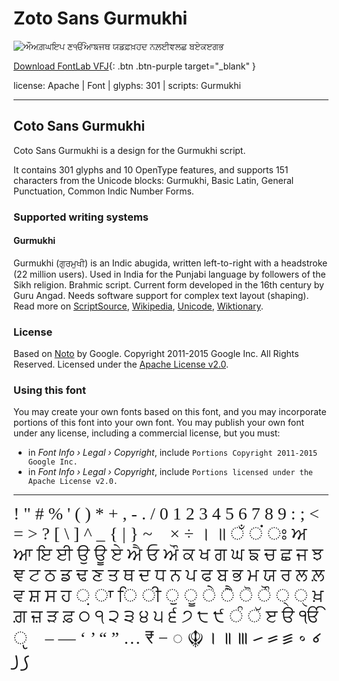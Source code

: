 

# Zoto Sans Gurmukhi

![ਔਅਗ਼ਘਇਪ ਣੴਆਙਜਥ ਯਡਫ਼ਖ਼ਹਦ ਨਲ਼ਈਞਲਛ ਬਏਕੲਗਭ](images/zotosans-gurmukhi.svg)

[Download FontLab VFJ](https://downgit.github.io/#/home?url=https://github.com/fontlabcom/getgo-fonts/blob/main/getgo-fonts/apache/zotosans/zotosans-gurmukhi.ttf){: .btn .btn-purple target="_blank" }

license: Apache \| Font \| glyphs: 301 \| scripts: Gurmukhi

---


## Coto Sans Gurmukhi

Coto Sans Gurmukhi is a design for the Gurmukhi script.

It contains 301 glyphs and 10 OpenType features, and supports 151 characters from the Unicode blocks: Gurmukhi, Basic Latin, General Punctuation, Common Indic Number Forms.


### Supported writing systems


#### Gurmukhi

Gurmukhi (ਗੁਰਮੁਖੀ) is an Indic abugida, written left-to-right with a headstroke (22 million users). Used in India for the Punjabi language by followers of the Sikh religion. Brahmic script. Current form developed in the 16th century by Guru Angad. Needs software support for complex text layout (shaping). Read more on [ScriptSource](https://scriptsource.org/scr/Guru), [Wikipedia](https://en.wikipedia.org/wiki/ISO_15924:Guru), [Unicode](https://www.unicode.org/versions/Unicode13.0.0/ch12.pdf#G668388), [Wiktionary](https://en.wiktionary.org/wiki/Category:Gurmukhi_script).


### License

Based on [Noto](https://github.com/notofonts) by Google. Copyright 2011-2015 Google Inc. All Rights Reserved. Licensed under the [Apache License v2.0](https://www.apache.org/licenses/LICENSE-2.0.txt).

### Using this font

You may create your own fonts based on this font, and you may incorporate portions of this font into your own font. You may publish your own font under any license, including a commercial license, but you must:

- in _Font Info › Legal › Copyright_, include `Portions Copyright 2011-2015 Google Inc.`
- in _Font Info › Legal › Copyright_, include `Portions licensed under the Apache License v2.0.`


---

<div style="font-family: Zoto Sans Gurmukhi; font-size: 2em;">
     ! " # % ' ( ) * + , - . / 0 1 2 3 4 5 6 7 8 9 : ; < = > ? [ \ ] ^ _ { | } ~   ­ × ÷ । ॥ ਁ ਂ ਃ ਅ ਆ ਇ ਈ ਉ ਊ ਏ ਐ ਓ ਔ ਕ ਖ ਗ ਘ ਙ ਚ ਛ ਜ ਝ ਞ ਟ ਠ ਡ ਢ ਣ ਤ ਥ ਦ ਧ ਨ ਪ ਫ ਬ ਭ ਮ ਯ ਰ ਲ ਲ਼ ਵ ਸ਼ ਸ ਹ ਼ ਾ ਿ ੀ ੁ ੂ ੇ ੈ ੋ ੌ ੍ ੑ ਖ਼ ਗ਼ ਜ਼ ੜ ਫ਼ ੦ ੧ ੨ ੩ ੪ ੫ ੬ ੭ ੮ ੯ ੰ ੱ ੲ ੳ ੴ ੵ ​ ‌ ‍ – — ‘ ’ “ ” … ₹ − ◌ ☬ ꠰ ꠱ ꠲ ꠳ ꠴ ꠵ ꠶ ꠷ ꠸ ꠹ ﻿
</div>

